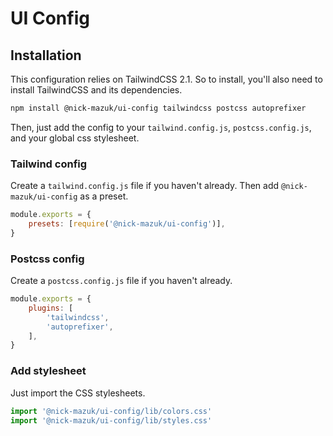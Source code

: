 # UI Config

## Installation

This configuration relies on TailwindCSS 2.1. So to install, you'll also need to install TailwindCSS and its dependencies.

```bash
npm install @nick-mazuk/ui-config tailwindcss postcss autoprefixer
```

Then, just add the config to your `tailwind.config.js`, `postcss.config.js`, and your global css stylesheet.

### Tailwind config

Create a `tailwind.config.js` file if you haven't already. Then add `@nick-mazuk/ui-config` as a preset.

```js
module.exports = {
    presets: [require('@nick-mazuk/ui-config')],
}
```

### Postcss config

Create a `postcss.config.js` file if you haven't already.

```js
module.exports = {
    plugins: [
        'tailwindcss',
        'autoprefixer',
    ],
}
```

### Add stylesheet

Just import the CSS stylesheets.

```ts
import '@nick-mazuk/ui-config/lib/colors.css'
import '@nick-mazuk/ui-config/lib/styles.css'
```
